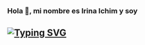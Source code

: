 ### Hola 👋, mi nombre es Irina Ichim y soy
##  [![Typing SVG](https://readme-typing-svg.herokuapp.com?font=Monserrat+&weight=500&size=22&pause=1000&color=DE43BA&width=440&height=60&lines=Desarolladora+Full-Stack;Administradora+de+sitios+WordPress;Conocedora+de+SEO+y+SEM)](https://git.io/typing-svg)



<!--
**Irina-Ichim/Irina-ichim** is a ✨ _special_ ✨ repository because its `README.md` (this file) appears on your GitHub profile.

Here are some ideas to get you started:

- 🔭 I’m currently working on ...
- 🌱 I’m currently learning ...
- 👯 I’m looking to collaborate on ...
- 🤔 I’m looking for help with ...
- 💬 Ask me about ...
- 📫 How to reach me: ...
- 😄 Pronouns: ...
- ⚡ Fun fact: ...
-->
